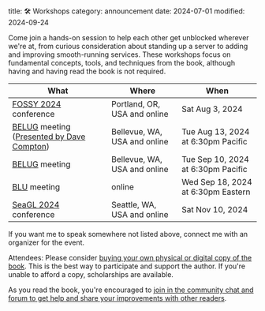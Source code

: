 title: 🛠️ Workshops
category: announcement
date: 2024-07-01
modified: 2024-09-24

Come join a hands-on session to help each other get unblocked wherever we're at, from curious consideration about standing up a server to adding and improving smooth-running services.
These workshops focus on fundamental concepts, tools, and techniques from the book, although having and having read the book is not required.

| What | Where | When |
|------|-------|------|
| [FOSSY 2024](https://2024.fossy.us/schedule/presentation/219/) conference | Portland, OR, USA and online | Sat Aug 3, 2024 |
| [BELUG](https://belug.us) meeting ([Presented by Dave Compton](https://homeservernotes.info/2024/08/12/walkthrough-steadfast-self-hosting-rapid-rise-personal-cloud.html)) | Bellevue, WA, USA and online | Tue Aug 13, 2024 at 6:30pm Pacific |
| [BELUG](https://belug.us) meeting | Bellevue, WA, USA and online | Tue Sep 10, 2024 at 6:30pm Pacific |
| [BLU](https://blu.org) meeting | online | Wed Sep 18, 2024 at 6:30pm Eastern |
| [SeaGL 2024](https://seagl.org) conference | Seattle, WA, USA and online | Sat Nov 10, 2024 |

If you want me to speak somewhere not listed above, connect me with an organizer for the event.

Attendees: Please consider [buying your own physical or digital copy of the book]({filename}/pages/buy.md).
This is the best way to participate and support the author.
If you're unable to afford a copy, scholarships are available.

As you read the book, you're encouraged to [join in the community chat and forum to get help and share your improvements with other readers]({filename}/pages/contact.md).
